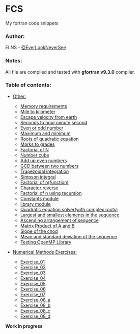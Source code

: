 # FCS
My fortran code snippets

### Author:
ELNS - [@EverLookNeverSee](https://github.com/EverLookNeverSee)

### Notes:
All file are compiled and tested with **gfortran v9.3.0** compiler.

### Table of contents:
* [Other:](/src)
    * [Memory requirements](/src/other/Memory_requirements.f90)
    * [Mile to kilometer](/src/other/Mile_to_Km.f90)
    * [Escape velocity from earth](/src/other/escape_velocity.f90)
    * [Seconds to hour,minute,second](/src/other/convert_time.f90)
    * [Even or odd number](/src/other/even_odd.f90)
    * [Maximum and minimum](/src/other/max_min.f90)
    * [Roots of quadratic equation](/src/other/roots.f90)
    * [Marks to grades](/src/other/mark_to_grade.f90)
    * [Factorial of N](src/other/factorial.f90)
    * [Number cube](src/other/number_cube.f90)
    * [Add up even numbers](/src/other/sum_of_evens.f90)
    * [GCD between two numbers](/src/other/gcd.f90)
    * [Trapezoidal integration](src/other/trapezoidal_rule.f90)
    * [Simpson integral](/src/other/simpson_rule.f90)
    * [Factorial of n(function)](src/other/fact.f90)
    * [Character reverse](/src/other/character_reverse.f90)
    * [Factorial of n using recursion](/src/other/recursive_factorial.f90)
    * [Constants module](/src/other/constants.f90)
    * [library module](/src/other/library.f90)
    * [Quadratic equation solver(with complex roots)](/src/other/quadratic_equation_solver.f90)
    * [Largest and smallest elements in the sequence](/src/other/largest_smalest.f90)
    * [Ascending arrangement of sequence](/src/other/aas.f90)
    * [Matrix Product of A and B](/src/other/matrix_product.f90)
    * [Slope of the chod](/src/other/slope_of_chord.f90)
    * [Mean and standard deviation of the sequence](/src/other/mean_sd_x.f90)
    * [Testing OpenMP Library](/src/other/test_open_mp.f90)

* [Numerical Methods Exercises:](/src/numerical%20methods)
    * [Exercise_01](/src/numerical%20methods/Exercise_01.f90)
    * [Exercise_02](/src/numerical%20methods/Exercise_02.f90)
    * [Exercise_03](/src/numerical%20methods/Exercise_03.f90)
    * [Exercise_04](/src/numerical%20methods/Exercise_04.f90)
    * [Exercise_05](/src/numerical%20methods/Exercise_05.f90)
    * [Exercise_06](/src/numerical%20methods/Exercise_06.f90)
    * [Exercise_07](/src/numerical%20methods/Exercise_07.f90)
    * [Exercise_08_a](/src/numerical%20methods/Exercise_08_a.f90)
    * [Exercise_08_b](/src/numerical%20methods/Exercise_08_b.f90)
    * [Exercise_08_c](src/numerical%20methods/Exercise_08_c.f90)
    * [Exercise_08_d](/src/numerical%20methods/Exercise_08_d.f90)

**Work in progress**